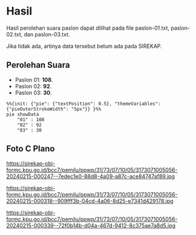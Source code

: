 # Hasil

Hasil perolehan suara paslon dapat dilihat pada file paslon-01.txt, paslon-02.txt, dan paslon-03.txt.

Jika tidak ada, artinya data tersebut belum ada pada SIREKAP.

## Perolehan Suara

 * Paslon 01: **108**.
 * Paslon 02: **92**.
 * Paslon 03: **30**.

```mermaid
%%{init: {"pie": {"textPosition": 0.5}, "themeVariables": {"pieOuterStrokeWidth": "5px"}} }%%
pie showData
    "01" : 108
    "02" : 92
    "03" : 30
```
## Foto C Plano

https://sirekap-obj-formc.kpu.go.id/bcc7/pemilu/ppwp/31/73/07/10/05/3173071005056-20240215-000247--7edec1e0-88d8-4a09-a87c-ace84747af89.jpg

https://sirekap-obj-formc.kpu.go.id/bcc7/pemilu/ppwp/31/73/07/10/05/3173071005056-20240215-000318--909fff3b-04cd-4a06-8d25-e7341d429178.jpg

https://sirekap-obj-formc.kpu.go.id/bcc7/pemilu/ppwp/31/73/07/10/05/3173071005056-20240215-000339--72f0b14b-d04a-467d-9412-8c375ae7a8d5.jpg
